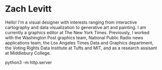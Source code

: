 # Zach Levitt
Hello! I'm a visual designer with interests ranging from interactive cartography and data visualization to generative art and painting. I am currently a graphics editor at The New York Times. Previously, I worked with the Washington Post graphics team, National Public Radio news applications team, the Los Angeles Times Data and Graphics department, the Voting Rights Data Institute at Tufts and MIT, and as a research assisant at Middlebury College.

python3 -m http.server
